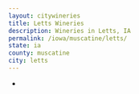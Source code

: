 ```yaml
---
layout: citywineries
title: Letts Wineries
description: Wineries in Letts, IA
permalink: /iowa/muscatine/letts/
state: ia
county: muscatine
city: letts
---
```

-
